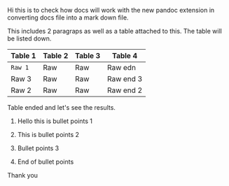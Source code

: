 Hi this is to check how docs will work with the new pandoc extension in
converting docs file into a mark down file.

This includes 2 paragraps as well as a table attached to this. The table
will be listed down.

| Table 1 | Table 2 | Table 3 | Table 4   |
| ------- | ------- | ------- | --------- |
| `Raw 1`   | Raw     | Raw     | Raw edn   |
| Raw 3   | Raw     | Raw     | Raw end 3 |
| Raw 2    | Raw     | Raw     | Raw end 2 |

Table ended and let's see the results.

1.  Hello this is bullet points 1

2.  This is bullet points 2

3.  Bullet points 3

4.  End of bullet points

Thank you
